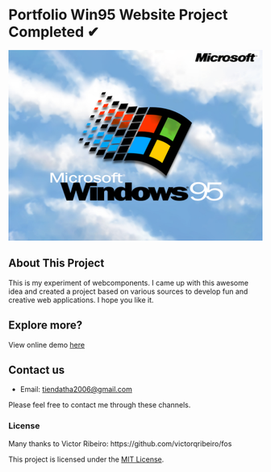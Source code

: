 # Portfolio Win95 Website Project Completed ✔

![win95](win95.png)

## About This Project
This is my experiment of webcomponents. I came up with this awesome idea and created a project based on various sources to develop fun and creative web applications. I hope you like it.

## Explore more?
View online demo [here](https://datit-026.github.io/Win95WebProject/)

## Contact us
- Email: tiendatha2006@gmail.com

Please feel free to contact me through these channels.

### License
<p>Many thanks to Victor Ribeiro: https://github.com/victorqribeiro/fos</p>

This project is licensed under the [MIT License](LICENSE).
